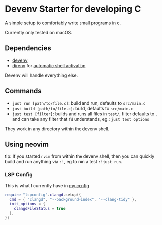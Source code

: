 # Devenv Starter for developing C

A simple setup to comfortably write small programs in c.

Currently only tested on macOS.

## Dependencies

- [devenv](https://devenv.sh/getting-started/)
- [direnv](https://direnv.net/) for [automatic shell activation]

Devenv will handle everything else.

## Commands

- `just run [path/to/file.c]`: build and run, defaults to `src/main.c`
- `just build [path/to/file.c]`: build, defaults to `src/main.c`
- `just test [filter]`: builds and runs all files in `test/`, filter defaults to `.` and can take any filter that `fd` understands, eg.: `just test options`

They work in any directory within the devenv shell.

## Using neovim 

tip: If you started `nvim` from within the devenv shell, then you can quickly
build and run anything via `:!`, eg to run a test `:!just run`.

### LSP Config

This is what I currently have in [my config]

```lua
require "lspconfig".clangd.setup({
  cmd = { "clangd", "--background-index", "--clang-tidy" },
  init_options = {
    clangdFileStatus = true
  },
})
```

[my config]: https://github.com/nocksock/dotfiles/blob/main/nvim/after/plugin/lsp/clangd.lua
[automatic shell activation]: https://devenv.sh/automatic-shell-activation/
